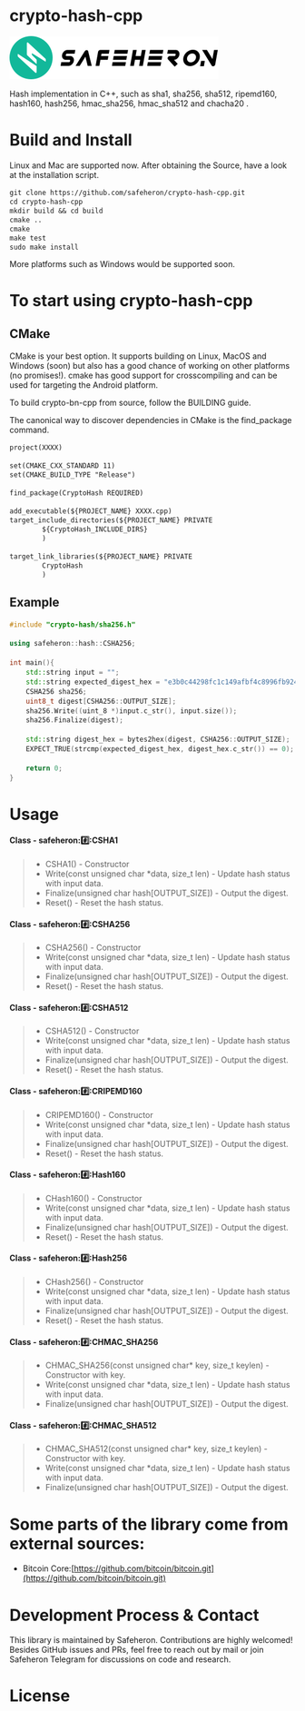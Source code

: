 # crypto-hash-cpp

![img](doc/logo.png)

Hash implementation in C++, such as sha1, sha256, sha512, ripemd160, hash160, hash256, hmac_sha256, hmac_sha512 and chacha20 .

# Build and Install

Linux and Mac are supported now.  After obtaining the Source, have a look at the installation script.

```shell
git clone https://github.com/safeheron/crypto-hash-cpp.git
cd crypto-hash-cpp
mkdir build && cd build
cmake ..
cmake
make test
sudo make install
```

More platforms such as Windows would be supported soon.


# To start using crypto-hash-cpp

## CMake

CMake is your best option. It supports building on Linux, MacOS and Windows (soon) but also has a good chance of working on other platforms (no promises!). cmake has good support for crosscompiling and can be used for targeting the Android platform.

To build crypto-bn-cpp from source, follow the BUILDING guide.

The canonical way to discover dependencies in CMake is the find_package command.

```shell
project(XXXX)

set(CMAKE_CXX_STANDARD 11)
set(CMAKE_BUILD_TYPE "Release")

find_package(CryptoHash REQUIRED)

add_executable(${PROJECT_NAME} XXXX.cpp)
target_include_directories(${PROJECT_NAME} PRIVATE
        ${CryptoHash_INCLUDE_DIRS}
        )

target_link_libraries(${PROJECT_NAME} PRIVATE
        CryptoHash
        )
```

## Example

```c++
#include "crypto-hash/sha256.h"

using safeheron::hash::CSHA256;

int main(){
    std::string input = "";
    std::string expected_digest_hex = "e3b0c44298fc1c149afbf4c8996fb92427ae41e4649b934ca495991b7852b855";
    CSHA256 sha256;
    uint8_t digest[CSHA256::OUTPUT_SIZE];
    sha256.Write((uint_8 *)input.c_str(), input.size());
    sha256.Finalize(digest);

    std::string digest_hex = bytes2hex(digest, CSHA256::OUTPUT_SIZE);
    EXPECT_TRUE(strcmp(expected_digest_hex, digest_hex.c_str()) == 0);
    
    return 0;
}
```

# Usage

#### Class - safeheron::hash::CSHA1
>- CSHA1() - Constructor
>- Write(const unsigned char *data, size_t len) - Update hash status with input data.
>- Finalize(unsigned char hash[OUTPUT_SIZE]) - Output the digest.
>- Reset() - Reset the hash status.

#### Class - safeheron::hash::CSHA256
>- CSHA256() - Constructor
>- Write(const unsigned char *data, size_t len) - Update hash status with input data.
>- Finalize(unsigned char hash[OUTPUT_SIZE]) - Output the digest.
>- Reset() - Reset the hash status.

#### Class - safeheron::hash::CSHA512
>- CSHA512() - Constructor
>- Write(const unsigned char *data, size_t len) - Update hash status with input data.
>- Finalize(unsigned char hash[OUTPUT_SIZE]) - Output the digest.
>- Reset() - Reset the hash status.

#### Class - safeheron::hash::CRIPEMD160
>- CRIPEMD160() - Constructor
>- Write(const unsigned char *data, size_t len) - Update hash status with input data.
>- Finalize(unsigned char hash[OUTPUT_SIZE]) - Output the digest.
>- Reset() - Reset the hash status.

#### Class - safeheron::hash::Hash160
>- CHash160() - Constructor
>- Write(const unsigned char *data, size_t len) - Update hash status with input data.
>- Finalize(unsigned char hash[OUTPUT_SIZE]) - Output the digest.
>- Reset() - Reset the hash status.

#### Class - safeheron::hash::Hash256
>- CHash256() - Constructor
>- Write(const unsigned char *data, size_t len) - Update hash status with input data.
>- Finalize(unsigned char hash[OUTPUT_SIZE]) - Output the digest.
>- Reset() - Reset the hash status.

#### Class - safeheron::hash::CHMAC_SHA256
>- CHMAC_SHA256(const unsigned char* key, size_t keylen) - Constructor with key.
>- Write(const unsigned char *data, size_t len) - Update hash status with input data.
>- Finalize(unsigned char hash[OUTPUT_SIZE]) - Output the digest.

#### Class - safeheron::hash::CHMAC_SHA512
>- CHMAC_SHA512(const unsigned char* key, size_t keylen) - Constructor with key.
>- Write(const unsigned char *data, size_t len) - Update hash status with input data.
>- Finalize(unsigned char hash[OUTPUT_SIZE]) - Output the digest.
 
# Some parts of the library come from external sources:
- Bitcoin Core:[https://github.com/bitcoin/bitcoin.git](https://github.com/bitcoin/bitcoin.git)

# Development Process & Contact
This library is maintained by Safeheron. Contributions are highly welcomed! Besides GitHub issues and PRs, feel free to reach out by mail or join Safeheron Telegram for discussions on code and research.

# License
